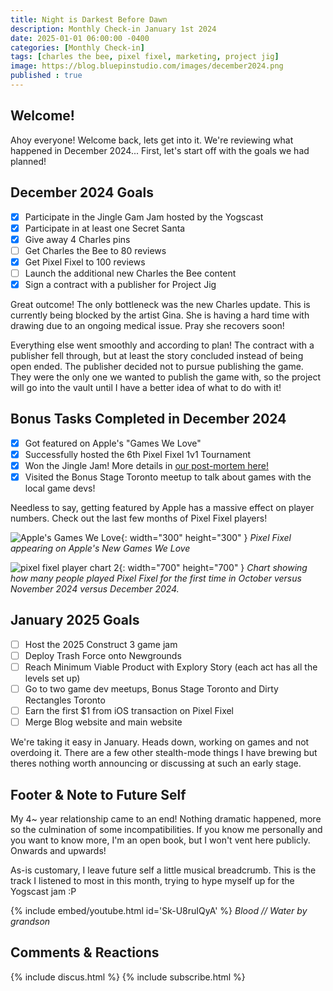 ```yaml
---
title: Night is Darkest Before Dawn
description: Monthly Check-in January 1st 2024
date: 2025-01-01 06:00:00 -0400
categories: [Monthly Check-in]
tags: [charles the bee, pixel fixel, marketing, project jig]
image: https://blog.bluepinstudio.com/images/december2024.png
published : true
---
```


## Welcome!
Ahoy everyone! Welcome back, lets get into it. We're reviewing what happened in December 2024... First, let's start off with the goals we had planned!

## December 2024 Goals 
  - [x] Participate in the Jingle Gam Jam hosted by the Yogscast
  - [x] Participate in at least one Secret Santa
  - [x] Give away 4 Charles pins
  - [ ] Get Charles the Bee to 80 reviews
  - [x] Get Pixel Fixel to 100 reviews
  - [ ] Launch the additional new Charles the Bee content
  - [x] Sign a contract with a publisher for Project Jig

Great outcome! The only bottleneck was the new Charles update. This is currently being blocked by the artist Gina. She is having a hard time with drawing due to an ongoing medical issue. Pray she recovers soon!

Everything else went smoothly and according to plan! The contract with a publisher fell through, but at least the story concluded instead of being open ended. The publisher decided not to pursue publishing the game. They were the only one we wanted to publish the game with, so the project will go into the vault until I have a better idea of what to do with it!


## Bonus Tasks Completed in December 2024
  - [x] Got featured on Apple's "Games We Love"
  - [x] Successfully hosted the 6th Pixel Fixel 1v1 Tournament
  - [x] Won the Jingle Jam! More details in [our post-mortem here!](https://blog.bluepinstudio.com/posts/Trash-Force-Post-Mortem/)
  - [x] Visited the Bonus Stage Toronto meetup to talk about games with the local game devs!

Needless to say, getting featured by Apple has a massive effect on player numbers. Check out the last few months of Pixel Fixel players! 

![Apple's Games We Love](https://blog.bluepinstudio.com/images/GamesWeLove.png){: width="300" height="300" }
_Pixel Fixel appearing on Apple's New Games We Love_  

![pixel fixel player chart 2](https://blog.bluepinstudio.com/images/pixelstats2.png){: width="700" height="700" }
_Chart showing how many people played Pixel Fixel for the first time in October versus November 2024 versus December 2024._

## January 2025 Goals 
  - [ ] Host the 2025 Construct 3 game jam
  - [ ] Deploy Trash Force onto Newgrounds
  - [ ] Reach Minimum Viable Product with Explory Story (each act has all the levels set up)
  - [ ] Go to two game dev meetups, Bonus Stage Toronto and Dirty Rectangles Toronto
  - [ ] Earn the first $1 from iOS transaction on Pixel Fixel
  - [ ] Merge Blog website and main website

We're taking it easy in January. Heads down, working on games and not overdoing it. There are a few other stealth-mode things I have brewing but theres nothing worth announcing or discussing at such an early stage. 
 

## Footer & Note to Future Self
My 4~ year relationship came to an end! Nothing dramatic happened, more so the culmination of some incompatibilities. If you know me personally and you want to know more, I'm an open book, but I won't vent here publicly. Onwards and upwards!

As-is customary, I leave future self a little musical breadcrumb. This is the track I listened to most in this month, trying to hype myself up for the Yogscast jam :P

{% include embed/youtube.html id='Sk-U8ruIQyA' %}
_Blood // Water by grandson_

## Comments & Reactions

{% include discus.html %}
{% include subscribe.html %}